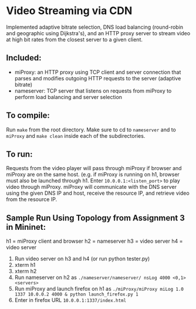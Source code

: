 # Video Streaming via CDN
Implemented adaptive bitrate selection, DNS load balancing (round-robin and geographic using Dijkstra's), and an HTTP proxy server to stream video at high bit rates from the closest server to a given client.

## Included:
* miProxy: an HTTP proxy using TCP client and server connection that parses and modifies outgoing HTTP requests to the server (adaptive bitrate)
* nameserver: TCP server that listens on requests from miProxy to perform load balancing and server selection

## To compile:
Run `make` from the root directory. Make sure to cd to `nameserver` and to `miProxy` and `make clean` inside each
of the subdirectories.

## To run:
Requests from the video player will pass through miProxy if browser and miProxy are on the same host. (e.g. if miProxy is
running on h1, browser must also be launched through h1. Enter `10.0.0.1:<listen_port>` to play video through miProxy.
miProxy will communicate with the DNS server using the given DNS IP and host, receive the resource IP, and retrieve video
from the resource IP.

## Sample Run Using Topology from Assignment 3 in Mininet:
h1 = miProxy client and browser
h2 = nameserver
h3 = video server
h4 = video server

1. Run video server on h3 and h4 (or run python tester.py)
2. xterm h1
3. xterm h2
4. Run nameserver on h2 as `./nameserver/nameserver/ nsLog 4000 <0,1> <servers>`
5. Run miProxy and launch firefox on h1 as `./miProxy/miProxy miLog 1.0 1337 10.0.0.2 4000 & python launch_firefox.py 1`
6. Enter in firefox URL `10.0.0.1:1337/index.html` 
